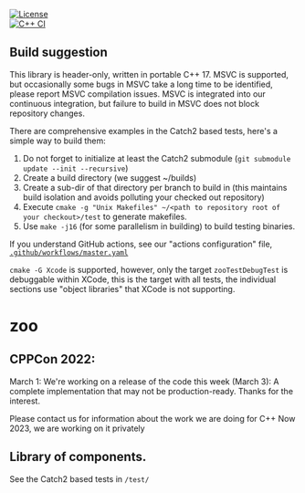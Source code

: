 [![License](https://img.shields.io/badge/license-MIT-blue.svg)](https://opensource.org/licenses/MIT)	
[![C++ CI](https://github.com/thecppzoo/zoo/actions/workflows/master.yaml/badge.svg)](https://github.com/thecppzoo/zoo/actions/workflows/master.yaml)

## Build suggestion

This library is header-only, written in portable C++ 17.  MSVC is supported, but occasionally some bugs in MSVC take a long time to be identified, please report MSVC compilation issues.  MSVC is integrated into our continuous integration, but failure to build in MSVC does not block repository changes.

There are comprehensive examples in the Catch2 based tests, here's a simple way to build them:

1. Do not forget to initialize at least the Catch2 submodule (`git submodule update --init --recursive`)
2. Create a build directory (we suggest ~/builds)
3. Create a sub-dir of that directory per branch to build in (this maintains build isolation and avoids polluting your checked out repository)
4. Execute `cmake -g "Unix Makefiles" ~/<path to repository root of your checkout>/test` to generate makefiles.
5. Use `make -j16` (for some parallelism in building) to build testing binaries.

If you understand GitHub actions, see our "actions configuration" file, [`.github/workflows/master.yaml`](https://github.com/thecppzoo/zoo/blob/master/.github/workflows/master.yaml)

`cmake -G Xcode` is supported, however, only the target `zooTestDebugTest` is debuggable within XCode, this is the target with all tests, the individual sections use "object libraries" that XCode is not supporting.

# zoo

## CPPCon 2022:
March 1: We're working on a release of the code this week (March 3): A complete implementation that may not be production-ready.  Thanks for the interest.

Please contact us for information about the work we are doing for C++ Now 2023, we are working on it privately

## Library of components.

See the Catch2 based tests in
`/test/`
